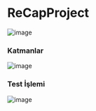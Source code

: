# ReCapProject
![image](https://github.com/MelihDincer/ReCapProject/assets/115299123/a21781bf-b7aa-49c3-9514-244e80cedd6a)

### Katmanlar
![image](https://github.com/MelihDincer/ReCapProject/assets/115299123/3adf452a-0d50-4b4d-aae8-d0ca6f59527b)

### Test İşlemi
![image](https://github.com/MelihDincer/ReCapProject/assets/115299123/bc81d3a6-f588-484a-8abd-60545fcff830)

